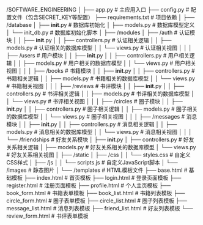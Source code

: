 /SOFTWARE_ENGINEERING
│
├── app.py                          # 主应用入口
├── config.py                       # 配置文件（包含SECRET_KEY等配置）
├── requirements.txt                # 项目依赖
│
├── /database
│   ├── __init__.py                 # 数据库初始化
│   ├── models.py                   # 数据库模型定义
│   └── init_db.py                  # 数据库初始化脚本
│
├── /modules
│   ├── /auth                       # 认证模块
│   │   ├── __init__.py
│   │   ├── controllers.py          # 认证相关逻辑
│   │   ├── models.py               # 认证相关的数据库模型
│   │   └── views.py                # 认证相关视图
│   │
│   ├── /users                      # 用户模块
│   │   ├── __init__.py
│   │   ├── controllers.py          # 用户相关逻辑
│   │   ├── models.py               # 用户相关的数据库模型
│   │   └── views.py                # 用户相关视图
│   │
│   ├── /books                      # 书籍模块
│   │   ├── __init__.py
│   │   ├── controllers.py          # 书籍相关逻辑
│   │   ├── models.py               # 书籍相关的数据库模型
│   │   └── views.py                # 书籍相关视图
│   │
│   ├── /reviews                    # 书评模块
│   │   ├── __init__.py
│   │   ├── controllers.py          # 书评相关逻辑
│   │   ├── models.py               # 书评相关的数据库模型
│   │   └── views.py                # 书评相关视图
│   │
│   ├── /circles                    # 圈子模块
│   │   ├── __init__.py
│   │   ├── controllers.py          # 圈子相关逻辑
│   │   ├── models.py               # 圈子相关的数据库模型
│   │   └── views.py                # 圈子相关视图
│   │
│   ├── /messages                   # 消息模块
│   │   ├── __init__.py
│   │   ├── controllers.py          # 消息相关逻辑
│   │   ├── models.py               # 消息相关的数据库模型
│   │   └── views.py                # 消息相关视图
│   │
│   └── /friendships                # 好友关系模块
│       ├── __init__.py
│       ├── controllers.py          # 好友关系相关逻辑
│       ├── models.py               # 好友关系相关的数据库模型
│       └── views.py                # 好友关系相关视图
│
├── /static
│   ├── /css
│   │   └── styles.css              # 自定义CSS样式
│   ├── /js
│   │   └── scripts.js              # 自定义JavaScript脚本
│   └── /images                     # 静态图片
│
└── /templates                      # HTML模板文件
    ├── base.html                   # 基础模板
    ├── index.html                  # 首页模板
    ├── login.html                  # 登录页面模板
    ├── register.html               # 注册页面模板
    ├── profile.html                # 个人主页模板
    ├── book_form.html              # 书籍表单模板
    ├── book_list.html              # 书籍列表模板
    ├── circle_form.html            # 圈子表单模板
    ├── circle_list.html            # 圈子列表模板
    ├── message_list.html           # 消息列表模板
    ├── friend_list.html            # 好友列表模板
    └── review_form.html            # 书评表单模板


